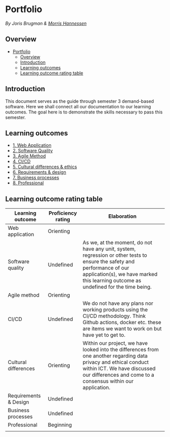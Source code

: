 # Portfolio

_By Joris Brugman & [Morris Hannessen](https://github.com/MorrisHannessen)_

## Overview

- [Portfolio](#portfolio)
  - [Overview](#overview)
  - [Introduction](#introduction)
  - [Learning outcomes](#learning-outcomes)
  - [Learning outcome rating table](#learning-outcome-rating-table)

## Introduction

This document serves as the guide through semester 3 demand-based software. Here we shall connect all our documentation to our learning outcomes. The goal here is to demonstrate the skills necessary to pass this semester.

## Learning outcomes

- [1. Web Application](./learning-outcomes/web-application.md)
- [2. Software Quality](./learning-outcomes/software-quality.md)
- [3. Agile Method](./learning-outcomes/agile-method.md)
- [4. CI/CD](./learning-outcomes/ci-cd.md)
- [5. Cultural differences & ethics](./learning-outcomes/cultural-differences-and-ethics.md)
- [6. Requirements & design](./learning-outcomes/requirements-and-design.md)
- [7. Business processes](./learning-outcomes/business-processes.md)
- [8. Professional](./learning-outcomes/professional.md)

## Learning outcome rating table

| Learning outcome      | Proficiency rating | Elaboration                                                                                                                                                                                                       |
| --------------------- | ------------------ | ----------------------------------------------------------------------------------------------------------------------------------------------------------------------------------------------------------------- |
| Web application       | Orienting          |                                                                                                                                                                                                                   |
| Software quality      | Undefined          | As we, at the moment, do not have any unit, system, regression or other tests to ensure the safety and performance of our application(s), we have marked this learning outcome as undefined for the time being.   |
| Agile method          | Orienting          |                                                                                                                                                                                                                   |
| CI/CD                 | Undefined          | We do not have any plans nor working products using the CI/CD methodology. Think Github actions, docker etc. these are items we want to work on but have yet to get to.                                           |
| Cultural differences  | Orienting          | Within our project, we have looked into the differences from one another regarding data privacy and ethical conduct within ICT. We have discussed our differences and come to a consensus within our application. |
| Requirements & Design | Undefined          |                                                                                                                                                                                                                   |
| Business processes    | Undefined          |                                                                                                                                                                                                                   |
| Professional          | Beginning          |                                                                                                                                                                                                                   |
|                       |                    |                                                                                                                                                                                                                   |
